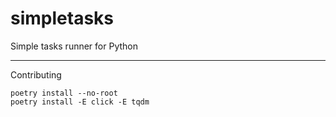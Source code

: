 # simpletasks

Simple tasks runner for Python


----
Contributing

```
poetry install --no-root
poetry install -E click -E tqdm
```